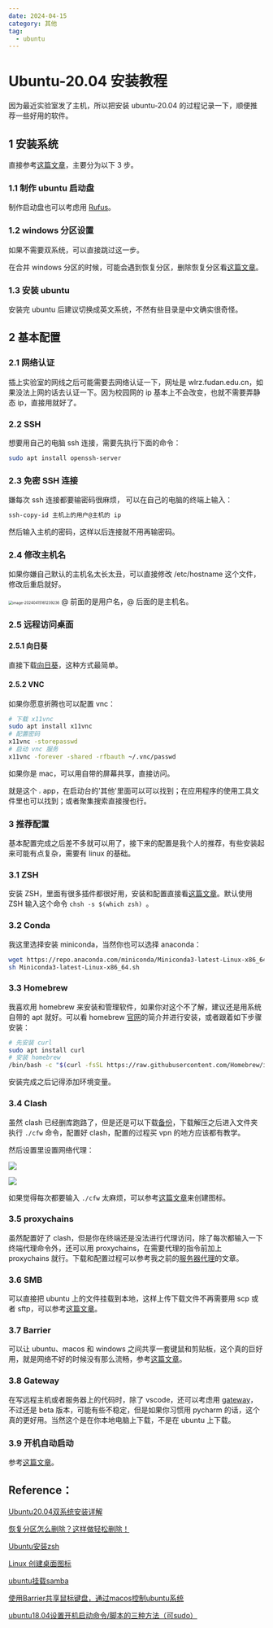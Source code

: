 ```yaml
---
date: 2024-04-15
category: 其他
tag: 
  - ubuntu
---
```


# Ubuntu-20.04 安装教程

因为最近实验室发了主机，所以把安装 ubuntu-20.04 的过程记录一下，顺便推荐一些好用的软件。

## 1 安装系统

直接参考[这篇文章](https://blog.csdn.net/wyr1849089774/article/details/133387874)，主要分为以下 3 步。

### 1.1 制作 ubuntu 启动盘

制作启动盘也可以考虑用 [Rufus](http://rufus.ie/downloads/)。

### 1.2 windows 分区设置

如果不需要双系统，可以直接跳过这一步。

在合并 windows 分区的时候，可能会遇到恢复分区，删除恢复分区看[这篇文章](https://www.disktool.cn/content-center/how-to-delete-a-recovery-partition-631.html)。

### 1.3 安装 ubuntu

安装完 ubuntu 后建议切换成英文系统，不然有些目录是中文确实很奇怪。

## 2 基本配置

### 2.1 网络认证

插上实验室的网线之后可能需要去网络认证一下，网址是 wlrz.fudan.edu.cn，如果没法上网的话去认证一下。因为校园网的 ip 基本上不会改变，也就不需要弄静态 ip，直接用就好了。

### 2.2 SSH

想要用自己的电脑 ssh 连接，需要先执行下面的命令：

```bash
sudo apt install openssh-server
```

### 2.3 免密 SSH 连接

嫌每次 ssh 连接都要输密码很麻烦， 可以在自己的电脑的终端上输入：

```bash
ssh-copy-id 主机上的用户@主机的 ip
```

然后输入主机的密码，这样以后连接就不用再输密码。

### 2.4 修改主机名

如果你嫌自己默认的主机名太长太丑，可以直接修改 /etc/hostname 这个文件，修改后重启就好。

<img src="http://img.rocyan.cn/blog/2024/04/661cec4fb68da.png" alt="image-20240415161239236" style="zoom:50%;" /> @ 前面的是用户名，@ 后面的是主机名。

### 2.5 远程访问桌面

#### 2.5.1 向日葵

直接下载[向日葵](https://sunlogin.oray.com)，这种方式最简单。

#### 2.5.2 VNC

如果你愿意折腾也可以配置 vnc：

```bash
# 下载 x11vnc
sudo apt install x11vnc
# 配置密码
x11vnc -storepasswd
# 启动 vnc 服务
x11vnc -forever -shared -rfbauth ~/.vnc/passwd
```

如果你是 mac，可以用自带的屏幕共享，直接访问。

就是这个 <img src="http://img.rocyan.cn/blog/2024/04/661cec43b914e.png" style="zoom:25%;" /> app，在启动台的'其他'里面可以可以找到；在应用程序的使用工具文件里也可以找到；或者聚集搜索直接搜也行。

### 3 推荐配置

基本配置完成之后差不多就可以用了，接下来的配置是我个人的推荐，有些安装起来可能有点复杂，需要有 linux 的基础。

### 3.1 ZSH

安装 ZSH，里面有很多插件都很好用，安装和配置直接看[这篇文章](https://blog.csdn.net/NRWHF/article/details/129628713)。默认使用 ZSH 输入这个命令 `chsh -s $(which zsh) `。

### 3.2 Conda

我这里选择安装 miniconda，当然你也可以选择 anaconda：

```bash
wget https://repo.anaconda.com/miniconda/Miniconda3-latest-Linux-x86_64.sh
sh Miniconda3-latest-Linux-x86_64.sh
```

### 3.3 Homebrew

我喜欢用 homebrew 来安装和管理软件，如果你对这个不了解，建议还是用系统自带的 apt 就好。可以看 homebrew [官网](https://brew.sh/)的简介并进行安装，或者跟着如下步骤安装：

```bash
# 先安装 curl
sudo apt install curl
# 安装 homebrew
/bin/bash -c "$(curl -fsSL https://raw.githubusercontent.com/Homebrew/install/HEAD/install.sh)"
```

安装完成之后记得添加环境变量。

### 3.4 Clash

虽然 clash 已经删库跑路了，但是还是可以下载[备份](https://paolu.lanzn.com/i4Js01in4rcb)，下载解压之后进入文件夹执行 `./cfw` 命令，配置好 clash，配置的过程买 vpn 的地方应该都有教学。

然后设置里设置网络代理：

![](http://img.rocyan.cn/blog/2024/04/661cecb01d98a.png)

![](http://img.rocyan.cn/blog/2024/04/661cec9d89b56.png)



如果觉得每次都要输入 `./cfw` 太麻烦，可以参考[这篇文章](https://blog.csdn.net/m0_47406832/article/details/126447106)来创建图标。

### 3.5 proxychains

虽然配置好了 clash，但是你在终端还是没法进行代理访问，除了每次都输入一下终端代理命令外，还可以用 proxychains，在需要代理的指令前加上 proxychains 就行。下载和配置过程可以参考我之前的[服务器代理](https://rocyan.top/posts/others/server-proxy.html)的文章。

### 3.6 SMB

可以直接把 ubuntu 上的文件挂载到本地，这样上传下载文件不再需要用 scp 或者 sftp，可以参考[这篇文章](https://blog.csdn.net/qq_41975640/article/details/128568428)。

### 3.7 Barrier

可以让 ubuntu、macos 和 windows 之间共享一套键鼠和剪贴板，这个真的巨好用，就是网络不好的时候没有那么流畅，参考[这篇文章](https://blog.csdn.net/zc15210073939/article/details/136685526)。

### 3.8 Gateway

在写远程主机或者服务器上的代码时，除了 vscode，还可以考虑用 [gateway](https://www.jetbrains.com.cn/en-us/remote-development/gateway/)，不过还是 beta 版本，可能有些不稳定，但是如果你习惯用 pycharm 的话，这个真的更好用。当然这个是在你本地电脑上下载，不是在 ubuntu 上下载。

### 3.9 开机自动启动

参考[这篇文章](https://blog.csdn.net/t624124600/article/details/111085234)。

## Reference：

[Ubuntu20.04双系统安装详解](https://blog.csdn.net/wyr1849089774/article/details/133387874)

[恢复分区怎么删除？这样做轻松删除！](https://www.disktool.cn/content-center/how-to-delete-a-recovery-partition-631.html)

[Ubuntu安装zsh](https://blog.csdn.net/NRWHF/article/details/129628713)

[Linux 创建桌面图标](https://blog.csdn.net/m0_47406832/article/details/126447106)

[ubuntu挂载samba](https://blog.csdn.net/qq_41975640/article/details/128568428)

[使用Barrier共享鼠标键盘，通过macos控制ubuntu系统](https://blog.csdn.net/zc15210073939/article/details/136685526)

[ubuntu18.04设置开机启动命令/脚本的三种方法（可sudo）](https://blog.csdn.net/t624124600/article/details/111085234)